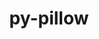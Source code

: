---
title: "py-pillow"
layout: cache
categories: [package, v0.22.2]
meta: {"versions": ["10.3.0"], "compilers": ["apple-clang@=15.0.0", "gcc@=11.1.0", "gcc@=11.4.0", "gcc@=7.5.0", "gcc@=9.4.0", "oneapi@=2024.0.0"], "oss": ["ubuntu18.04", "ubuntu20.04", "ubuntu22.04", "ventura"], "platforms": ["darwin", "linux"], "targets": ["aarch64", "neoverse_v1", "neoverse_v2", "ppc64le", "x86_64_v3"], "stacks": ["data-vis-sdk", "e4s", "e4s-neoverse-v2", "e4s-neoverse_v1", "e4s-oneapi", "e4s-power", "e4s-rocm-external", "ml-darwin-aarch64-mps", "ml-linux-x86_64-cpu", "ml-linux-x86_64-cuda", "radiuss", "root"], "num_specs": 13, "num_specs_by_stack": {"root": 13, "ml-darwin-aarch64-mps": 2, "radiuss": 1, "e4s-power": 1, "data-vis-sdk": 2, "e4s-neoverse_v1": 1, "e4s-neoverse-v2": 1, "e4s": 2, "e4s-rocm-external": 1, "ml-linux-x86_64-cuda": 2, "ml-linux-x86_64-cpu": 2, "e4s-oneapi": 1}}
spec_details: [{"hash": "fvsykcermd6usgsck5ketb34c577crtw", "compiler": "apple-clang@=15.0.0", "versions": ["10.3.0"], "os": "ventura", "platform": "darwin", "target": "aarch64", "variants": ["build_system=python_pip", "~freetype", "~imagequant", "+jpeg", "~jpeg2000", "~lcms", "~raqm", "+tiff", "~webp", "~xcb", "+zlib"], "stacks": ["root", "ml-darwin-aarch64-mps"], "size": "-", "tarball": "https://binaries.spack.io/releases/v0.22.2/build_cache/darwin-ventura-aarch64/apple-clang-15.0.0/py-pillow-10.3.0/darwin-ventura-aarch64-apple-clang-15.0.0-py-pillow-10.3.0-fvsykcermd6usgsck5ketb34c577crtw.spack"}, {"hash": "kim2gshilaymmi6375hwnu2dxkdqxfh2", "compiler": "apple-clang@=15.0.0", "versions": ["10.3.0"], "os": "ventura", "platform": "darwin", "target": "aarch64", "variants": ["build_system=python_pip", "~freetype", "~imagequant", "+jpeg", "~jpeg2000", "~lcms", "~raqm", "~tiff", "~webp", "~xcb", "+zlib"], "stacks": ["root", "ml-darwin-aarch64-mps"], "size": "-", "tarball": "https://binaries.spack.io/releases/v0.22.2/build_cache/darwin-ventura-aarch64/apple-clang-15.0.0/py-pillow-10.3.0/darwin-ventura-aarch64-apple-clang-15.0.0-py-pillow-10.3.0-kim2gshilaymmi6375hwnu2dxkdqxfh2.spack"}, {"hash": "ac7hf7romzkecyn6lmwlqah52wngomtu", "compiler": "gcc@=7.5.0", "versions": ["10.3.0"], "os": "ubuntu18.04", "platform": "linux", "target": "x86_64_v3", "variants": ["build_system=python_pip", "~freetype", "~imagequant", "+jpeg", "~jpeg2000", "~lcms", "~raqm", "~tiff", "~webp", "~xcb", "+zlib"], "stacks": ["radiuss", "root"], "size": "-", "tarball": "https://binaries.spack.io/releases/v0.22.2/build_cache/linux-ubuntu18.04-x86_64_v3/gcc-7.5.0/py-pillow-10.3.0/linux-ubuntu18.04-x86_64_v3-gcc-7.5.0-py-pillow-10.3.0-ac7hf7romzkecyn6lmwlqah52wngomtu.spack"}, {"hash": "c7yrf642dvwg6kyeqc2faiqivsokwprp", "compiler": "gcc@=9.4.0", "versions": ["10.3.0"], "os": "ubuntu20.04", "platform": "linux", "target": "ppc64le", "variants": ["build_system=python_pip", "~freetype", "~imagequant", "+jpeg", "~jpeg2000", "~lcms", "~raqm", "~tiff", "~webp", "~xcb", "+zlib"], "stacks": ["root", "e4s-power"], "size": "-", "tarball": "https://binaries.spack.io/releases/v0.22.2/build_cache/linux-ubuntu20.04-ppc64le/gcc-9.4.0/py-pillow-10.3.0/linux-ubuntu20.04-ppc64le-gcc-9.4.0-py-pillow-10.3.0-c7yrf642dvwg6kyeqc2faiqivsokwprp.spack"}, {"hash": "rst32zy6qnvytoksbvoosnr6x2fzak6t", "compiler": "gcc@=11.1.0", "versions": ["10.3.0"], "os": "ubuntu20.04", "platform": "linux", "target": "x86_64_v3", "variants": ["build_system=python_pip", "~freetype", "~imagequant", "+jpeg", "~jpeg2000", "~lcms", "~raqm", "~tiff", "~webp", "~xcb", "+zlib"], "stacks": ["data-vis-sdk", "root"], "size": "-", "tarball": "https://binaries.spack.io/releases/v0.22.2/build_cache/linux-ubuntu20.04-x86_64_v3/gcc-11.1.0/py-pillow-10.3.0/linux-ubuntu20.04-x86_64_v3-gcc-11.1.0-py-pillow-10.3.0-rst32zy6qnvytoksbvoosnr6x2fzak6t.spack"}, {"hash": "qjuynhq3looqccavavcvpcbracylxvv2", "compiler": "gcc@=11.1.0", "versions": ["10.3.0"], "os": "ubuntu20.04", "platform": "linux", "target": "x86_64_v3", "variants": ["build_system=python_pip", "~freetype", "~imagequant", "+jpeg", "~jpeg2000", "~lcms", "~raqm", "~tiff", "~webp", "~xcb", "+zlib"], "stacks": ["data-vis-sdk", "root"], "size": "-", "tarball": "https://binaries.spack.io/releases/v0.22.2/build_cache/linux-ubuntu20.04-x86_64_v3/gcc-11.1.0/py-pillow-10.3.0/linux-ubuntu20.04-x86_64_v3-gcc-11.1.0-py-pillow-10.3.0-qjuynhq3looqccavavcvpcbracylxvv2.spack"}, {"hash": "kvhuybbl4pkq5ysmefpgamtcr2bcxufu", "compiler": "gcc@=11.4.0", "versions": ["10.3.0"], "os": "ubuntu22.04", "platform": "linux", "target": "neoverse_v1", "variants": ["build_system=python_pip", "~freetype", "~imagequant", "+jpeg", "~jpeg2000", "~lcms", "~raqm", "~tiff", "~webp", "~xcb", "+zlib"], "stacks": ["e4s-neoverse_v1", "root"], "size": "-", "tarball": "https://binaries.spack.io/releases/v0.22.2/build_cache/linux-ubuntu22.04-neoverse_v1/gcc-11.4.0/py-pillow-10.3.0/linux-ubuntu22.04-neoverse_v1-gcc-11.4.0-py-pillow-10.3.0-kvhuybbl4pkq5ysmefpgamtcr2bcxufu.spack"}, {"hash": "f2usbm6k6do4jdmeyj7l72w6zjowjzx7", "compiler": "gcc@=11.4.0", "versions": ["10.3.0"], "os": "ubuntu22.04", "platform": "linux", "target": "neoverse_v2", "variants": ["build_system=python_pip", "~freetype", "~imagequant", "+jpeg", "~jpeg2000", "~lcms", "~raqm", "~tiff", "~webp", "~xcb", "+zlib"], "stacks": ["e4s-neoverse-v2", "root"], "size": "-", "tarball": "https://binaries.spack.io/releases/v0.22.2/build_cache/linux-ubuntu22.04-neoverse_v2/gcc-11.4.0/py-pillow-10.3.0/linux-ubuntu22.04-neoverse_v2-gcc-11.4.0-py-pillow-10.3.0-f2usbm6k6do4jdmeyj7l72w6zjowjzx7.spack"}, {"hash": "wwtg5k3iuekiecl5yq6ktfr7chg6oda7", "compiler": "gcc@=11.4.0", "versions": ["10.3.0"], "os": "ubuntu22.04", "platform": "linux", "target": "x86_64_v3", "variants": ["build_system=python_pip", "~freetype", "~imagequant", "+jpeg", "~jpeg2000", "~lcms", "~raqm", "~tiff", "~webp", "~xcb", "+zlib"], "stacks": ["root", "e4s"], "size": "-", "tarball": "https://binaries.spack.io/releases/v0.22.2/build_cache/linux-ubuntu22.04-x86_64_v3/gcc-11.4.0/py-pillow-10.3.0/linux-ubuntu22.04-x86_64_v3-gcc-11.4.0-py-pillow-10.3.0-wwtg5k3iuekiecl5yq6ktfr7chg6oda7.spack"}, {"hash": "uszxoephtrdvhgwett3fgl4yvzsqdwe3", "compiler": "gcc@=11.4.0", "versions": ["10.3.0"], "os": "ubuntu22.04", "platform": "linux", "target": "x86_64_v3", "variants": ["build_system=python_pip", "~freetype", "~imagequant", "+jpeg", "~jpeg2000", "~lcms", "~raqm", "~tiff", "~webp", "~xcb", "+zlib"], "stacks": ["root", "e4s"], "size": "-", "tarball": "https://binaries.spack.io/releases/v0.22.2/build_cache/linux-ubuntu22.04-x86_64_v3/gcc-11.4.0/py-pillow-10.3.0/linux-ubuntu22.04-x86_64_v3-gcc-11.4.0-py-pillow-10.3.0-uszxoephtrdvhgwett3fgl4yvzsqdwe3.spack"}, {"hash": "l24furz7sik3bt4qzeajo4nis2ssf6zy", "compiler": "gcc@=11.4.0", "versions": ["10.3.0"], "os": "ubuntu22.04", "platform": "linux", "target": "x86_64_v3", "variants": ["build_system=python_pip", "~freetype", "~imagequant", "+jpeg", "~jpeg2000", "~lcms", "~raqm", "~tiff", "~webp", "~xcb", "+zlib"], "stacks": ["e4s-rocm-external", "ml-linux-x86_64-cuda", "root", "ml-linux-x86_64-cpu"], "size": "-", "tarball": "https://binaries.spack.io/releases/v0.22.2/build_cache/linux-ubuntu22.04-x86_64_v3/gcc-11.4.0/py-pillow-10.3.0/linux-ubuntu22.04-x86_64_v3-gcc-11.4.0-py-pillow-10.3.0-l24furz7sik3bt4qzeajo4nis2ssf6zy.spack"}, {"hash": "g6haw6n3sgz4egbjrgybydporv7pfvfq", "compiler": "gcc@=11.4.0", "versions": ["10.3.0"], "os": "ubuntu22.04", "platform": "linux", "target": "x86_64_v3", "variants": ["build_system=python_pip", "~freetype", "~imagequant", "+jpeg", "~jpeg2000", "~lcms", "~raqm", "+tiff", "~webp", "~xcb", "+zlib"], "stacks": ["ml-linux-x86_64-cuda", "root", "ml-linux-x86_64-cpu"], "size": "-", "tarball": "https://binaries.spack.io/releases/v0.22.2/build_cache/linux-ubuntu22.04-x86_64_v3/gcc-11.4.0/py-pillow-10.3.0/linux-ubuntu22.04-x86_64_v3-gcc-11.4.0-py-pillow-10.3.0-g6haw6n3sgz4egbjrgybydporv7pfvfq.spack"}, {"hash": "n73jg4swvuehrbndrpp6tdv6naxfewlc", "compiler": "oneapi@=2024.0.0", "versions": ["10.3.0"], "os": "ubuntu22.04", "platform": "linux", "target": "x86_64_v3", "variants": ["build_system=python_pip", "~freetype", "~imagequant", "+jpeg", "~jpeg2000", "~lcms", "~raqm", "~tiff", "~webp", "~xcb", "+zlib"], "stacks": ["e4s-oneapi", "root"], "size": "-", "tarball": "https://binaries.spack.io/releases/v0.22.2/build_cache/linux-ubuntu22.04-x86_64_v3/oneapi-2024.0.0/py-pillow-10.3.0/linux-ubuntu22.04-x86_64_v3-oneapi-2024.0.0-py-pillow-10.3.0-n73jg4swvuehrbndrpp6tdv6naxfewlc.spack"}]
---